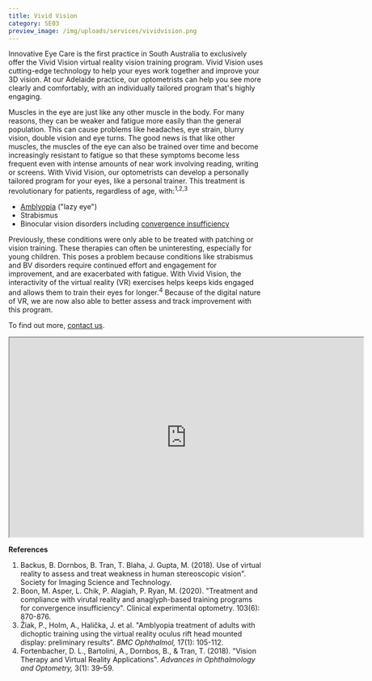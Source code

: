 ```yaml
---
title: Vivid Vision
category: SE03
preview_image: /img/uploads/services/vividvision.png
---
```

<div class="employee-heading"><p>
Innovative Eye Care is the first practice in South Australia to exclusively offer the Vivid Vision virtual reality vision training program. Vivid Vision uses cutting-edge technology to help your eyes work together and improve your 3D vision. At our Adelaide practice, our optometrists can help you see more clearly and comfortably, with an individually tailored program that's highly engaging.</p></div>

Muscles in the eye are just like any other muscle in the body. For many reasons, they can be weaker and fatigue more easily than the general population. This can cause problems like headaches, eye strain, blurry vision, double vision and eye turns. The good news is that like other muscles, the muscles of the eye can also be trained over time and become increasingly resistant to fatigue so that these symptoms become less frequent even with intense amounts of near work involving reading, writing or screens. With Vivid Vision, our optometrists can develop a personally tailored program for your eyes, like a personal trainer. This treatment is revolutionary for patients, regardless of age, with:<sup>1,2,3</sup> 

* [Amblyopia](https://www.innovativeeyecare.com.au/what-we-do/amblyopia/) ("lazy eye")
* Strabismus 
* Binocular vision disorders including [convergence insufficiency](https://www.innovativeeyecare.com.au/what-we-do/convergence-insufficiency/)

Previously, these conditions were only able to be treated with patching or vision training. These therapies can often be uninteresting, especially for young children. This poses a problem because conditions like strabismus and BV disorders require continued effort and engagement for improvement, and are exacerbated with fatigue. With Vivid Vision, the interactivity of the virtual reality (VR) exercises helps keeps kids engaged and allows them to train their eyes for longer.<sup>4</sup> Because of the digital nature of VR, we are now also able to better assess and track improvement with this program.

To find out more, [contact us](https://www.innovativeeyecare.com.au/contact).

<iframe width="700" height="395"
src="https://www.youtube.com/embed/5Sr42ZdInfE">
</iframe>

<br>

**References**

1. Backus, B. Dornbos, B. Tran, T. Blaha, J. Gupta, M. (2018). Use of virtual reality to assess and treat weakness in human stereoscopic vision". Society for Imaging Science and Technology. 
2. Boon, M. Asper, L. Chik, P. Alagiah, P. Ryan, M. (2020). "Treatment and compliance with virutal reality and anaglyph-based training programs for convergence insufficiency". Clinical experimental optometry. 103(6): 870-876.
3. Žiak, P., Holm, A., Halička, J. et al. "Amblyopia treatment of adults with dichoptic training using the virtual reality oculus rift head mounted display: preliminary results". *BMC Ophthalmol,* 17(1): 105-112.
4. Fortenbacher, D. L., Bartolini, A., Dornbos, B., & Tran, T. (2018). "Vision Therapy and Virtual Reality Applications". *Advances in Ophthalmology and Optometry,* 3(1): 39–59.